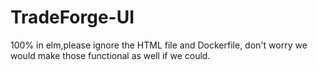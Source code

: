 # TradeForge-UI


100% in elm,please ignore the HTML file and Dockerfile, don't worry we would make those functional as well if we could.
